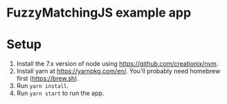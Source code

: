 # FuzzyMatchingJS example app

# Setup
1. Install the 7.x version of node using https://github.com/creationix/nvm.
2. Install yarn at https://yarnpkg.com/en/. You'll probably need homebrew first (https://brew.sh).
3. Run `yarn install`.
5. Run `yarn start` to run the app.